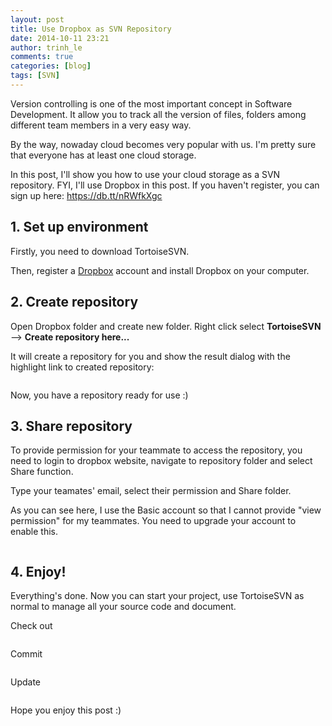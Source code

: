 ```yaml
---
layout: post
title: Use Dropbox as SVN Repository
date: 2014-10-11 23:21
author: trinh_le
comments: true
categories: [blog]
tags: [SVN]
---
```

Version controlling is one of the most important concept in Software Development. It allow you to track all the version of files, folders among different team members in a very easy way.

By the way, nowaday cloud becomes very popular with us. I'm pretty sure that everyone has at least one cloud storage.

In this post, I'll show you how to use your cloud storage as a SVN repository. FYI, I'll use Dropbox in this post. If you haven't register, you can sign up here: <a title="https://db.tt/nRWfkXgc" href="https://db.tt/nRWfkXgc" target="_blank">https://db.tt/nRWfkXgc</a>

<!--more-->
<h2>1. Set up environment</h2>
Firstly, you need to download TortoiseSVN.

Then, register a <a href="https://db.tt/nRWfkXgc" target="_blank">Dropbox</a> account and install Dropbox on your computer.
<h2>2. Create repository</h2>
Open Dropbox folder and create new folder. Right click select <strong>TortoiseSVN</strong> --&gt; <strong>Create repository here...</strong>

<img class="aligncenter" src="https://farm3.staticflickr.com/2950/15318964379_0955efaf01_o.png" alt="" />

It will create a repository for you and show the result dialog with the highlight link to created repository:

<img class="aligncenter" src="https://farm4.staticflickr.com/3956/15505495822_5eb2119dd0_o.png" alt="" />

Now, you have a repository ready for use :)
<h2>3. Share repository</h2>
To provide permission for your teammate to access the repository, you need to login to dropbox website, navigate to repository folder and select Share function.

Type your teamates' email, select their permission and Share folder.

As you can see here, I use the Basic account so that I cannot provide "view permission" for my teammates. You need to upgrade your account to enable this.

<img class="aligncenter" src="https://farm4.staticflickr.com/3929/15319141210_4ae4335788_b.jpg" alt="" />
<h2>4. Enjoy!</h2>
Everything's done. Now you can start your project, use TortoiseSVN as normal to manage all your source code and document.

Check out

<img class="aligncenter" src="https://farm4.staticflickr.com/3927/15505877115_c5959132e1_o.png" alt="" />

Commit

<img class="aligncenter" src="https://farm3.staticflickr.com/2947/15482720056_de3f0faf5d_o.png" alt="" />

Update

<img class="aligncenter" src="https://farm4.staticflickr.com/3934/15505877205_4177e1b3ec_b.jpg" alt="" />

Hope you enjoy this post :)
